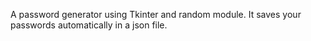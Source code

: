 A password generator using Tkinter and random module.
It saves your passwords automatically in a json file.
